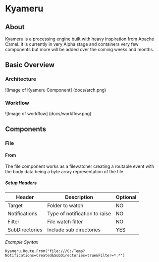 # Kyameru
## About
Kyameru is a processing engine built with heavy inspiration from Apache Camel.
It is currently in very Alpha stage and containers very few components but more will be added over the coming weeks and months.

## Basic Overview
### Architecture
![Image of Kyameru Component]
(docs/arch.png)

### Workflow
![Image of workflow]
(docs/workflow.png)

## Components
### File
#### From
The file component works as a filewatcher creating a routable event with the body data being a byte array representation of the file.
##### Setup Headers

Header | Description | Optional
------ | ----------- | --------
Target | Folder to watch | NO
Notifications | Type of notification to raise | NO
Filter | File watch filter | NO
SubDirectories | Include sub directories | YES

*Example Syntax*
```
Kyameru.Route.From("file:///C:/Temp?Notifications=Created&SubDirectories=true&Filter=*.*")
```